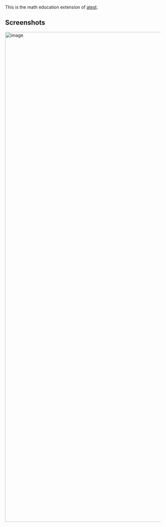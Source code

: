 This is the math education extension of [atest](https://github.com/LinuxSuRen/api-testing).

## Screenshots

<img width="3030" height="1584" alt="image" src="https://github.com/user-attachments/assets/e0a579ac-200a-4fb7-a1c5-51b233830daa" />
